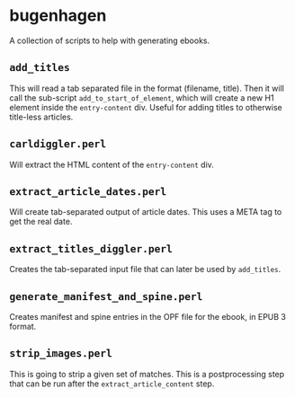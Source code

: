 # bugenhagen

A collection of scripts to help with generating ebooks.

## `add_titles`

This will read a tab separated file in the format (filename, title).
Then it will call the sub-script `add_to_start_of_element`, which will create
a new H1 element inside the `entry-content` div.
Useful for adding titles to otherwise title-less articles.

## `carldiggler.perl`

Will extract the HTML content of the `entry-content` div.

## `extract_article_dates.perl`

Will create tab-separated output of article dates.  This uses a META tag
to get the real date.

## `extract_titles_diggler.perl`

Creates the tab-separated input file that can later be used by `add_titles`.

## `generate_manifest_and_spine.perl`

Creates manifest and spine entries in the OPF file for the ebook, in EPUB 3
format.

## `strip_images.perl`

This is going to strip a given set of matches.  This is a postprocessing step
that can be run after the `extract_article_content` step.
